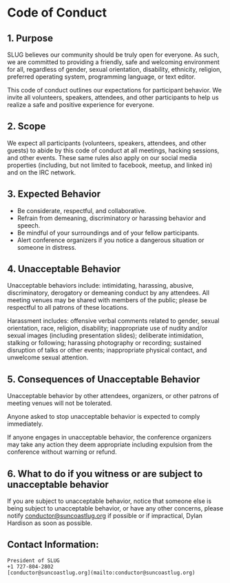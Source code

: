 # Code of Conduct

## 1. Purpose

SLUG believes our community should be truly open for everyone.
As such, we are committed to providing a friendly, safe and welcoming
environment for all, regardless of gender, sexual orientation, disability,
ethnicity, religion, preferred operating system, programming language, or text
editor.

This code of conduct outlines our expectations for participant behavior. We
invite all volunteers, speakers, attendees, and other participants to help us
realize a safe and positive experience for everyone.

## 2. Scope

We expect all participants (volunteers, speakers, attendees, and other guests)
to abide by this code of conduct at all meetings, hacking sessions, and other
events. These same rules also apply on our social media properties (including,
but not limited to facebook, meetup, and linked in) and on the IRC network.

## 3. Expected Behavior

  * Be considerate, respectful, and collaborative.
  * Refrain from demeaning, discriminatory or harassing behavior and speech.
  * Be mindful of your surroundings and of your fellow participants.
  * Alert conference organizers if you notice a dangerous situation or someone in distress.

## 4. Unacceptable Behavior

Unacceptable behaviors include: intimidating, harassing, abusive,
discriminatory, derogatory or demeaning conduct by any attendees. All meeting
venues may be shared with members of the public; please be respectful to all
patrons of these locations.

Harassment includes: offensive verbal comments related to gender, sexual
orientation, race, religion, disability; inappropriate use of nudity and/or
sexual images (including presentation slides); deliberate intimidation,
stalking or following; harassing photography or recording; sustained
disruption of talks or other events; inappropriate physical contact, and
unwelcome sexual attention.

## 5. Consequences of Unacceptable Behavior

Unacceptable behavior by other attendees, organizers, or other patrons of
meeting venues will not be tolerated.

Anyone asked to stop unacceptable behavior is expected to comply immediately.

If anyone engages in unacceptable behavior, the conference organizers may take
any action they deem appropriate including expulsion from the conference
without warning or refund.

## 6. What to do if you witness or are subject to unacceptable behavior

If you are subject to unacceptable behavior, notice that someone else is being
subject to unacceptable behavior, or have any other concerns, please notify
[conductor@suncoastlug.org](mailto:conductor@suncoastlug.org) if possible or if impractical, Dylan
Hardison as soon as possible.

## Contact Information:

    President of SLUG
    +1 727-804-2802
    [conductor@suncoastlug.org](mailto:conductor@suncoastlug.org)
